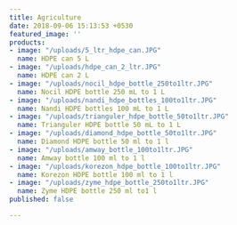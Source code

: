 ```yaml
---
title: Agriculture
date: 2018-09-06 15:13:53 +0530
featured_image: ''
products:
- image: "/uploads/5_ltr_hdpe_can.JPG"
  name: HDPE can 5 L
- image: "/uploads/hdpe_can_2_ltr.JPG"
  name: HDPE can 2 L
- image: "/uploads/nocil_hdpe_bottle_250to1ltr.JPG"
  name: Nocil HDPE bottle 250 mL to 1 L
- image: "/uploads/nandi_hdpe_bottles_100to1ltr.JPG"
  name: Nandi HDPE bottles 100 mL to 1 L
- image: "/uploads/trianguler_hdpe_bottle_50to1ltr.JPG"
  name: Trianguler HDPE bottle 50 mL to 1 L
- image: "/uploads/diamond_hdpe_bottle_50to1ltr.JPG"
  name: Diamond HDPE bottle 50 ml to 1 l
- image: "/uploads/amway_bottle_100to1ltr.JPG"
  name: Amway bottle 100 ml to 1 l
- image: "/uploads/korezon_hdpe_bottle_100to1ltr.JPG"
  name: Korezon HDPE bottle 100 ml to 1 l
- image: "/uploads/zyme_hdpe_bottle_250to1ltr.JPG"
  name: Zyme HDPE bottle 250 ml to1 l
published: false

---
```

